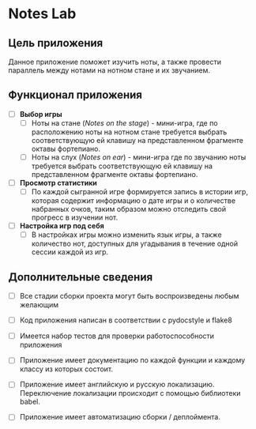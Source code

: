 # Notes Lab



## Цель приложения

Данное приложение поможет изучить ноты, а также провести параллель между нотами на нотном стане и их звучанием.

## Функционал приложения

- [ ] __Выбор игры__
  - [ ] Ноты на стане (_Notes on the stage_) - мини-игра, где по расположению ноты на нотном стане требуется выбрать 
соответствующую ей клавишу на представленном фрагменте октавы фортепиано.
  - [ ] Ноты на слух (_Notes on ear_) - мини-игра где по звучанию ноты требуется выбрать 
соответствующую ей клавишу на представленном фрагменте октавы фортепиано.
- [ ] __Просмотр статистики__
  - [ ] По каждой сыгранной игре формируется запись в истории игр, которая содержит информацию о дате игры и о
количестве набранных очков, таким образом можно отследить свой прогресс в изучении нот.
- [ ] __Настройка игр под себя__
  - [ ] В настройках игры можно изменить язык игры, а также количество нот, доступных для угадывания в течение одной
сессии каждой из игр.

## Дополнительные сведения

- [ ] Все стадии сборки проекта могут быть воспроизведены любым желающим
- [ ] Код приложения написан в соответствии с pydocstyle и flake8
- [ ] Имеется набор тестов для проверки работоспособности приложения
- [ ] Приложение имеет документацию по каждой функции и каждому классу из которых состоит.
- [ ] Приложение имеет английскую и русскую локализацию. Переключение локализации происходит с помощью библиотеки babel.
- [ ] Приложение имеет автоматизацию сборки / деплоймента.

